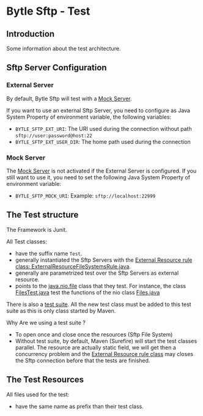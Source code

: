 # Bytle Sftp - Test 


## Introduction
Some information about the test architecture.

## Sftp Server Configuration

### External Server
By default, Bytle Sftp will test with a [Mock Server](java/net/bytle/niofs/sftp/MockSshSftpServer.java).

If you want to use an external Sftp Server, you need to configure as Java System Property of environment variable, the following variables:

  * `BYTLE_SFTP_EXT_URI`: The URI used during the connection without path `sftp://user:password@host:22`
  * `BYTLE_SFTP_EXT_USER_DIR`: The home path used during the connection


### Mock Server
The [Mock Server](java/net/bytle/niofs/sftp/MockSshSftpServer.java) is not activated if the External Server is configured.
If you still want to use it, you need to set the following Java System Property of environment variable:

  * `BYTLE_SFTP_MOCK_URI`: Example: `sftp://localhost:22999`


## The Test structure

The Framework is Junit. 

All Test classes:

   * have the suffix name `Test`. 
   * generally instantiated the Sftp Servers with the [External Resource rule class: ExternalResourceFileSystemsRule.java](java/net/bytle/niofs/sftp/ExternalResourceFileSystemsRule.java).
   * generally are parametrized test over the Sftp Servers as external resource.
   * points to the [java.nio.file](https://docs.oracle.com/javase/8/docs/api/java/nio/file/package-summary.html) class that they test. For instance, the class [FilesTest.java](java/net/bytle/niofs/sftp/FilesTest.java) test the functions of the nio class [Files.java](https://docs.oracle.com/javase/8/docs/api/java/nio/file/Files.html) 
   
There is also a [test suite](java/net/bytle/niofs/sftp/SuiteTest.java). All the new test class must be added to this test suite as this is only class started by Maven. 

Why Are we using a test suite ?

  * To open once and close once the resources (Sftp File System)
  * Without test suite, by default, Maven (Surefire) will start the test classes parallel. The resource are actually static field, we will get then a concurrency problem and the [External Resource rule class](java/net/bytle/niofs/sftp/ExternalResourceFileSystemsRule.java) may closes the Sftp connection before that the tests are finished.

## The Test Resources

All files used for the test:

  * have the same name as prefix than their test class.


